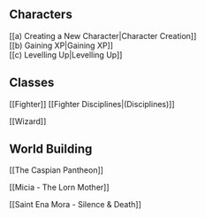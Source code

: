 ## Characters
[[a) Creating a New Character|Character Creation]]<br>[[b) Gaining XP|Gaining XP]]<br>[[c) Levelling Up|Levelling Up]]

## Classes
[[Fighter]] [[Fighter Disciplines|(Disciplines)]]

[[Wizard]]

## World Building
[[The Caspian Pantheon]]

[[Micia - The Lorn Mother]]

[[Saint Ena Mora - Silence & Death]]


